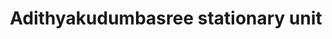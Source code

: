 ---
title: "Adithyakudumbasree stationary unit"
url: /kollam/adithyakudumbasree-stationary-unit/
shop: Schreibwaren
---
